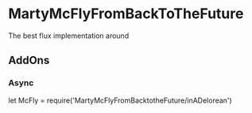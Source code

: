# MartyMcFlyFromBackToTheFuture
The best flux implementation around

## AddOns 

### Async

let McFly = require('MartyMcFlyFromBacktotheFuture/inADelorean')


